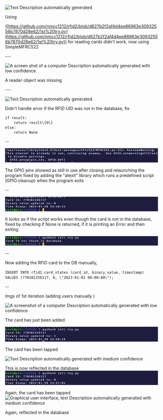 ![Text Description automatically
generated](./imgs/iteration2/media/image1.png)

Using

([https://github.com/nmcc1212/rfid2/blob/d627b2f2af4d4ee86963e30932556b7870d28e62/1st%20try.py](https://github.com/nmcc1212/rfid2/blob/d627b2f2af4d4ee86963e30932556b7870d28e62/1st%20try.py))
for reading cards didn't work, now using SimpleMFRC522

\-\--

![A screen shot of a computer Description automatically generated with
low
confidence](./imgs/iteration2/media/image2.png)

A reader object was missing

\-\--

![Text Description automatically
generated](./imgs/iteration2/media/image3.png)

Didn't handle error if the RFID UID was not in the database, fix

```
if result:
	return result\[0\]
else:
	return None
```


\--

![img](./imgs/iteration2/media/image4.png)

The GPIO pins showed as still in use after closing and relaunching the
program fixed by adding the "atexit" library which runs a predefined
script (GPIO.cleanup) when the program exits

--

![img](./imgs/iteration2/media/image5.png)

It looks as if the script works even though the card is not in the
database, fixed by checking if None is returned, if it is printing an
Error and then exiting

![img](./imgs/iteration2/media/image6.png)

\--

Now adding the RFID card to the DB manually,

`INSERT INTO rfid2.card_states (card_id, binary_value, timestamp) VALUES (770381256117, 0, \"2023-01-01 00:00:00\");`

\--

Imgs of 1st iteration (adding users manually )

![A screenshot of a computer Description automatically generated with
low
confidence](./imgs/iteration2/media/image7.png)

The card has just been added

![img](./imgs/iteration2/media/image8.png)

The card has been tapped

![Text Description automatically generated with
medium
confidence](./imgs/iteration2/media/image9.png)



This is now reflected in the database![img](./imgs/iteration2/media/image10.png)

Again, the card has been tapped![Graphical user interface, text
Description automatically generated with medium
confidence](./imgs/iteration2/media/image11.png)

Again, reflected in the database
